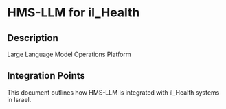 # HMS-LLM for il_Health

## Description

Large Language Model Operations Platform

## Integration Points

This document outlines how HMS-LLM is integrated with il_Health systems in Israel.

